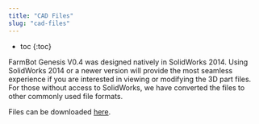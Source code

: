 ```yaml
---
title: "CAD Files"
slug: "cad-files"
---
```


* toc
{:toc}

FarmBot Genesis V0.4 was designed natively in SolidWorks 2014. Using SolidWorks 2014 or a newer version will provide the most seamless experience if you are interested in viewing or modifying the 3D part files. For those without access to SolidWorks, we have converted the files to other commonly used file formats.

Files can be downloaded [here](https://drive.google.com/a/roryaronson.com/folderview?id=0B-wExYzQcnp3RDNvcDh1N3k2R0k&usp=drive_web&tid=0B-wExYzQcnp3bmY4STBfSmJMQWc).
